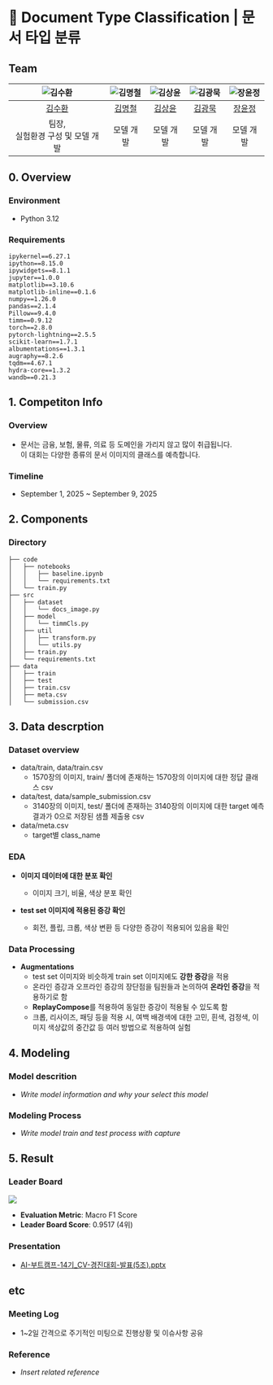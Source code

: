 # 📑 Document Type Classification | 문서 타입 분류
## Team

| ![김수환](https://github.com/user-attachments/assets/bfe05d23-81d0-4409-aca9-b1bb1fb5107f) | ![김명철](https://github.com/user-attachments/assets/0c545d12-539f-419d-816a-a0e4263cc0b2) | ![김상윤](https://github.com/user-attachments/assets/5bd23640-3d34-4292-bc81-e202136a1b6f) | ![김광묵](https://github.com/user-attachments/assets/5aee2fa3-df3c-4183-a780-f2028ad613ca) | ![장윤정](https://github.com/user-attachments/assets/bee0c0c4-ae06-4477-8ea6-a3cdaf2b00f8) |
| :--------------------------------------------------------------: | :--------------------------------------------------------------: | :--------------------------------------------------------------: | :--------------------------------------------------------------: | :--------------------------------------------------------------: |
|            [김수환](https://github.com/suhwankimkim)             |            [김명철](https://github.com/qpwpep)             |            [김상윤](https://github.com/94KSY)             |            [김광묵](https://github.com/JackFink)             |            [장윤정](https://github.com/yjjang06)             |
|                            팀장, <br>실험환경 구성 및 모델 개발                             |                            모델 개발                             |                            모델 개발                             |                            모델 개발                             |                            모델 개발                             |

## 0. Overview
### Environment
- Python 3.12

### Requirements
```
ipykernel==6.27.1
ipython==8.15.0
ipywidgets==8.1.1
jupyter==1.0.0
matplotlib==3.10.6
matplotlib-inline==0.1.6
numpy==1.26.0
pandas==2.1.4
Pillow==9.4.0
timm==0.9.12
torch==2.8.0
pytorch-lightning==2.5.5
scikit-learn==1.7.1
albumentations==1.3.1
augraphy==8.2.6
tqdm==4.67.1
hydra-core==1.3.2
wandb==0.21.3
```

## 1. Competiton Info

### Overview

- 문서는 금융, 보험, 물류, 의료 등 도메인을 가리지 않고 많이 취급됩니다. <br>이 대회는 다양한 종류의 문서 이미지의 클래스를 예측합니다.

### Timeline

- September 1, 2025 ~ September 9, 2025

## 2. Components

### Directory
```
├── code
│   ├── notebooks
│   │   ├── baseline.ipynb
│   │   └── requirements.txt
│   └── train.py
├── src
│   ├── dataset
│   │   └── docs_image.py
│   ├── model
│   │   └── timmCls.py
│   ├── util
│   │   ├── transform.py
│   │   └── utils.py
│   ├── train.py
│   └── requirements.txt
├── data
│   ├── train
│   ├── test
│   ├── train.csv
│   ├── meta.csv
│   └── submission.csv
```

## 3. Data descrption

### Dataset overview

- data/train, data/train.csv
    - 1570장의 이미지, train/ 폴더에 존재하는 1570장의 이미지에 대한 정답 클래스 csv
- data/test, data/sample_submission.csv
    - 3140장의 이미지, test/ 폴더에 존재하는 3140장의 이미지에 대한 target 예측 결과가 0으로 저장된 샘플 제출용 csv
- data/meta.csv
    - target별 class_name


### EDA

- **이미지 데이터에 대한 분포 확인**
    - 이미지 크기, 비율, 색상 분포 확인
    
- **test set 이미지에 적용된 증강 확인**
    - 회전, 플립, 크롭, 색상 변환 등 다양한 증강이 적용되어 있음을 확인


### Data Processing

- **Augmentations**
    - test set 이미지와 비슷하게 train set 이미지에도 **강한 증강**을 적용
    - 온라인 증강과 오프라인 증강의 장단점을 팀원들과 논의하여 **온라인 증강**을 적용하기로 함
    - **ReplayCompose**를 적용하여 동일한 증강이 적용될 수 있도록 함
    - 크롭, 리사이즈, 패딩 등을 적용 시, 여백 배경색에 대한 고민, 흰색, 검정색, 이미지 색상값의 중간값 등 여러 방법으로 적용하여 실험

## 4. Modeling

### Model descrition

- _Write model information and why your select this model_

### Modeling Process

- _Write model train and test process with capture_

## 5. Result

### Leader Board

<img src="https://github.com/user-attachments/assets/19ffe206-cd53-499e-a7a6-18c714cbe809" />

- **Evaluation Metric**: Macro F1 Score
- **Leader Board Score**: 0.9517 (4위)

### Presentation

- [AI-부트캠프-14기_CV-경진대회-발표(5조).pptx](https://docs.google.com/presentation/d/1lxRDSG-r6BOnA57wjGmnYVT071pgzeYd/edit?usp=sharing&ouid=101398214368344224612&rtpof=true&sd=true)

## etc

### Meeting Log

- 1~2일 간격으로 주기적인 미팅으로 진행상황 및 이슈사항 공유

### Reference

- _Insert related reference_
